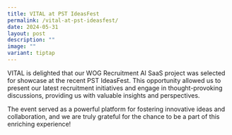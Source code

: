 ```yaml
---
title: VITAL at PST IdeasFest
permalink: /vital-at-pst-ideasfest/
date: 2024-05-31
layout: post
description: ""
image: ""
variant: tiptap
---
```

<p>VITAL is delighted that our WOG Recruitment AI SaaS project was selected
for showcase at the recent PST IdeasFest. This opportunity allowed us to
present our latest recruitment initiatives and engage in thought-provoking
discussions, providing us with valuable insights and perspectives.</p>
<p>The event served as a powerful platform for fostering innovative ideas
and collaboration, and we are truly grateful for the chance to be a part
of this enriching experience!</p>
<p></p>